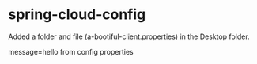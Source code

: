 # spring-cloud-config

Added a folder and file (a-bootiful-client.properties) in the Desktop folder.

message=hello from config properties
